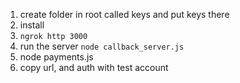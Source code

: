 1. create folder in root called keys and put keys there
2. install 
3. `ngrok http 3000`
4. run the server `node callback_server.js`
5. node payments.js 
6. copy url, and auth with test account